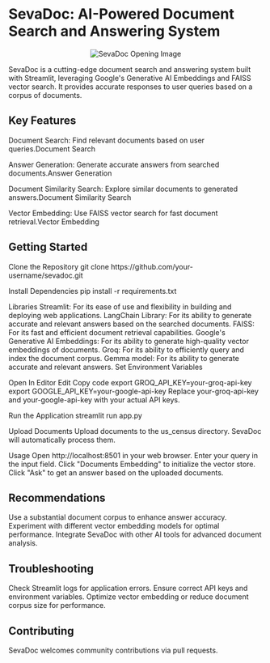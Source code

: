 <h1>SevaDoc: AI-Powered Document Search and Answering System</h1> <p align="center"> <img src="https://github.com/stutichaurasia238/Gemma_PDF_chatbot_app/assets/145449188/5667270d-4437-4f0c-8192-97512f17a79f" alt="SevaDoc Opening Image"> </p>
SevaDoc is a cutting-edge document search and answering system built with Streamlit, leveraging Google's Generative AI Embeddings and FAISS vector search. It provides accurate responses to user queries based on a corpus of documents.

<h2>Key Features</h2>
Document Search: Find relevant documents based on user queries.Document Search

Answer Generation: Generate accurate answers from searched documents.Answer Generation

Document Similarity Search: Explore similar documents to generated answers.Document Similarity Search

Vector Embedding: Use FAISS vector search for fast document retrieval.Vector Embedding

<h2>Getting Started</h2>
Clone the Repository
git clone https://github.com/your-username/sevadoc.git

Install Dependencies
pip install -r requirements.txt

Libraries
Streamlit: For its ease of use and flexibility in building and deploying web applications.
LangChain Library: For its ability to generate accurate and relevant answers based on the searched documents.
FAISS: For its fast and efficient document retrieval capabilities.
Google's Generative AI Embeddings: For its ability to generate high-quality vector embeddings of documents.
Groq: For its ability to efficiently query and index the document corpus.
Gemma model: For its ability to generate accurate and relevant answers.
Set Environment Variables

Open In Editor
Edit
Copy code
export GROQ_API_KEY=your-groq-api-key
export GOOGLE_API_KEY=your-google-api-key
Replace your-groq-api-key and your-google-api-key with your actual API keys.

Run the Application
streamlit run app.py

Upload Documents
Upload documents to the us_census directory. SevaDoc will automatically process them.

Usage
Open http://localhost:8501 in your web browser.
Enter your query in the input field.
Click "Documents Embedding" to initialize the vector store.
Click "Ask" to get an answer based on the uploaded documents.
<h2>Recommendations</h2>
Use a substantial document corpus to enhance answer accuracy.
Experiment with different vector embedding models for optimal performance.
Integrate SevaDoc with other AI tools for advanced document analysis.
<h2>Troubleshooting</h2>
Check Streamlit logs for application errors.
Ensure correct API keys and environment variables.
Optimize vector embedding or reduce document corpus size for performance.
<h2>Contributing</h2>
SevaDoc welcomes community contributions via pull requests.
